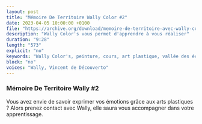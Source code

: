 ```yaml
---
layout: post
title: "Mémoire De Territoire Wally Color #2"
date: 2023-04-05 10:00:00 +0100
file: "https://archive.org/download/memoire-de-territoire-avec-wally-color-2/Me%CC%81moire%20de%20territoire%20avec%20Wally%20Color%20%232.mp3"
description: "Wally Color's vous permet d'apprendre à vous réaliser"
duration: "9:28" 
length: "573"
explicit: "no" 
keywords: "Wally Color's, peinture, cours, art plastique, vallée des éclusisers, réalisation personnelle"
block: "no" 
voices: "Wally, Vincent de Découverto"
---
```

### Mémoire De Territoire Wally #2

Vous avez envie de savoir exprimer vos émotions grâce aux arts plastiques ? Alors prenez contact avec Wally, elle saura vous accompagner dans votre apprentissage.
            
                    